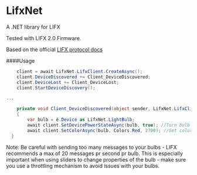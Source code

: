 # LifxNet

A .NET library for LIFX

Tested with LIFX 2.0 Firmware.

Based on the official [LIFX protocol docs](https://github.com/LIFX/lifx-protocol-docs)

####Usage

```csharp
	client = await LifxNet.LifxClient.CreateAsync();
	client.DeviceDiscovered += Client_DeviceDiscovered;
	client.DeviceLost += Client_DeviceLost;
	client.StartDeviceDiscovery();

...

	private void Client_DeviceDiscovered(object sender, LifxNet.LifxClient.DeviceDiscoveryEventArgs e)
	{
		var bulb = e.Device as LifxNet.LightBulb;
		await client.SetDevicePowerStateAsync(bulb, true); //Turn bulb on
		await client.SetColorAsync(bulb, Colors.Red, 2700); //Set color to Red			
  }

```

Note: Be careful with sending too many messages to your bulbs - LIFX recommends a max of 20 messages pr second pr bulb. 
This is especially important when using sliders to change properties of the bulb - make sure you use a throttling
mechanism to avoid issues with your bulbs.
